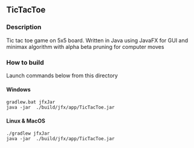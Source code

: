 ## TicTacToe

### Description
Tic tac toe game on 5x5 board. Written in Java using JavaFX for GUI and minimax algorithm with alpha beta pruning for computer moves

  
### How to build
Launch commands below from this directory
#### Windows
    gradlew.bat jfxJar
    java -jar  ./build/jfx/app/TicTacToe.jar

#### Linux & MacOS
    ./gradlew jfxJar
    java -jar  ./build/jfx/app/TicTacToe.jar